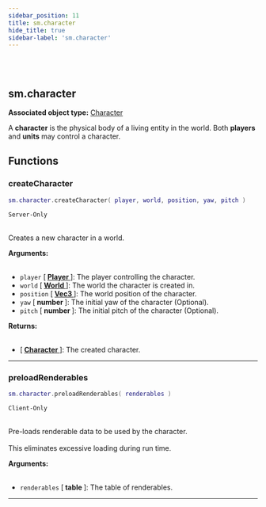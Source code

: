 ```yaml
---
sidebar_position: 11
title: sm.character
hide_title: true
sidebar-label: 'sm.character'
---
```


<br></br>

## sm.character

**Associated object type:** [Character](/docs/Game-Script-Environment/Userdata/Character)

A <strong>character</strong> is the physical body of a living entity in the world. Both <strong>players</strong> and <strong>units</strong> may control a character.

## Functions

### createCharacter

```lua
sm.character.createCharacter( player, world, position, yaw, pitch )
```
<code>Server-Only</code> <br></br>

Creates a new character in a world.

<strong>Arguments:</strong> <br></br>

- <code>player</code> [<strong> <a href="/docs/Game-Script-Environment/Userdata/Player"> Player </a> </strong>]: The player controlling the character.
- <code>world</code> [<strong> <a href="/docs/Game-Script-Environment/Userdata/World"> World </a> </strong>]: The world the character is created in.
- <code>position</code> [<strong> <a href="/docs/Game-Script-Environment/Userdata/Vec3"> Vec3 </a> </strong>]: The world position of the character.
- <code>yaw</code> [<strong> number </strong>]: The initial yaw of the character (Optional).
- <code>pitch</code> [<strong> number </strong>]: The initial pitch of the character (Optional).

<strong>Returns:</strong> <br></br>

- [<strong> <a href="/docs/Game-Script-Environment/Userdata/Character"> Character </a> </strong>]: The created character.

---

### preloadRenderables

```lua
sm.character.preloadRenderables( renderables )
```
<code>Client-Only</code> <br></br>

Pre-loads renderable data to be used by the character. <br></br>
This eliminates excessive loading during run time.

<strong>Arguments:</strong> <br></br>

- <code>renderables</code> [<strong> table </strong>]: The table of renderables.

---




















